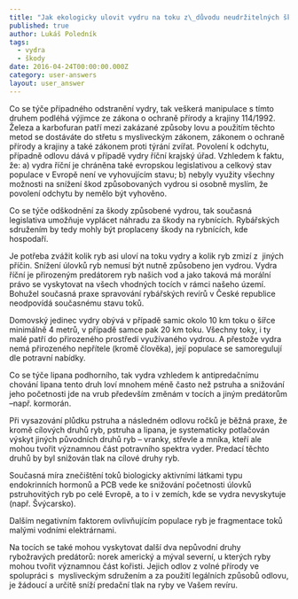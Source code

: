 ```yaml
---
title: "Jak ekologicky ulovit vydru na toku z\_důvodu neudržitelných škod na rybách?"
published: true
author: Lukáš Poledník
tags:
  - vydra
  - škody
date: 2016-04-24T00:00:00.000Z
category: user-answers
layout: user_answer
---
```

Co se týče případného odstranění vydry, tak veškerá manipulace s tímto
druhem podléhá výjimce ze zákona o ochraně přírody a krajiny 114/1992.
Železa a karbofuran patří mezi zakázané způsoby lovu a použitím těchto
metod se dostáváte do střetu s mysliveckým zákonem, zákonem o ochraně
přírody a krajiny a také zákonem proti týrání zvířat. Povolení
k odchytu, případně odlovu dává v případě vydry říční krajský úřad.
Vzhledem k faktu, že: a) vydra říční je chráněna také evropskou
legislativou a celkový stav populace v Evropě není ve vyhovujícím stavu;
b) nebyly využity všechny možnosti na snížení škod způsobovaných vydrou
si osobně myslím, že povolení odchytu by nemělo být vyhověno.

Co se týče odškodnění za škody způsobené vydrou, tak současná
legislativa umožňuje vyplácet náhradu za škody na rybnících. Rybářských
sdružením by tedy mohly být proplaceny škody na rybnících, kde
hospodaří.

Je potřeba zvážit kolik ryb asi uloví na toku vydry a kolik ryb zmizí z 
jiných příčin. Snížení úlovků ryb nemusí být nutně způsobeno jen vydrou.
Vydra říční je přirozeným predátorem ryb našich vod a jako taková má
morální právo se vyskytovat na všech vhodných tocích v rámci našeho
území. Bohužel současná praxe spravování rybářských revírů v České
republice neodpovídá současnému stavu toků.

Domovský jedinec vydry obývá v případě samic okolo 10 km toku o šířce
minimálně 4 metrů, v případě samce pak 20 km toku. Všechny toky, i ty
malé patří do přirozeného prostředí využívaného vydrou. A přestože vydra
nemá přirozeného nepřítele (kromě člověka), její populace se
samoregulují dle potravní nabídky.

Co se týče lipana podhorního, tak vydra vzhledem k antipredačnímu
chování lipana tento druh loví mnohem méně často než pstruha a snižování
jeho početnosti jde na vrub především změnám v tocích a jiným predátorům
–např. kormorán.

Při vysazování plůdku pstruha a následném odlovu ročků je běžná praxe,
že kromě cílových druhů ryb, pstruha a lipana, je systematicky
potlačován výskyt jiných původních druhů ryb – vranky, střevle a mníka,
kteří ale mohou tvořit významnou část potravního spektra vyder. Predací
těchto druhů by byl snižován tlak na cílové druhy ryb.

Současná míra znečištění toků biologicky aktivními látkami typu
endokrinních hormonů a PCB vede ke snižování početnosti úlovků
pstruhovitých ryb po celé Evropě, a to i v zemích, kde se vydra
nevyskytuje (např. Švýcarsko).

Dalším negativním faktorem ovlivňujícím populace ryb je fragmentace toků
malými vodními elektrárnami.

Na tocích se také mohou vyskytovat další dva nepůvodní druhy rybožravých
predátorů: norek americký a mýval severní, u kterých ryby mohou tvořit
významnou část kořisti. Jejich odlov z volné přírody ve spolupráci s 
mysliveckým sdružením a za použití legálních způsobů odlovu, je žádoucí
a určitě sníží predační tlak na ryby ve Vašem revíru.
